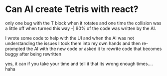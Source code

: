 # Can AI create Tetris with react?

only one bug with the T block when it rotates and one time the collision was a little off when turned this way -|   90% of the code was written by the AI.

I wrote some code to help with the UI and when the AI was not understanding the issues I took them into my own hands and then re-prompted the AI with the new code or asked it to rewrite code that becomes buggy after being rewritten

yes, it can if you take your time and tell it that its wrong enough times.... haha
